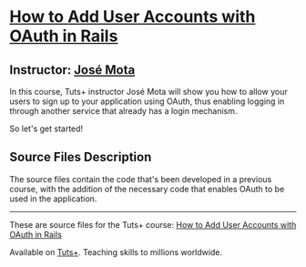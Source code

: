 # [How to Add User Accounts with OAuth in Rails][published url]
## Instructor: [José Mota][instructor url]

In this course, Tuts+ instructor José Mota will show you how to allow your
users to sign up to your application using OAuth, thus enabling logging in
through another service that already has a login mechanism.

So let's get started!

## Source Files Description

The source files contain the code that's been developed in a previous course,
with the addition of the necessary code that enables OAuth to be used in the
application.

------

These are source files for the Tuts+ course: [How to Add User Accounts with OAuth in Rails][published url]

Available on [Tuts+](https://tutsplus.com). Teaching skills to millions worldwide.

[published url]: https://code.tutsplus.com/courses/essential-rails-gems
[instructor url]: https://tutsplus.com/authors/jose-mota

